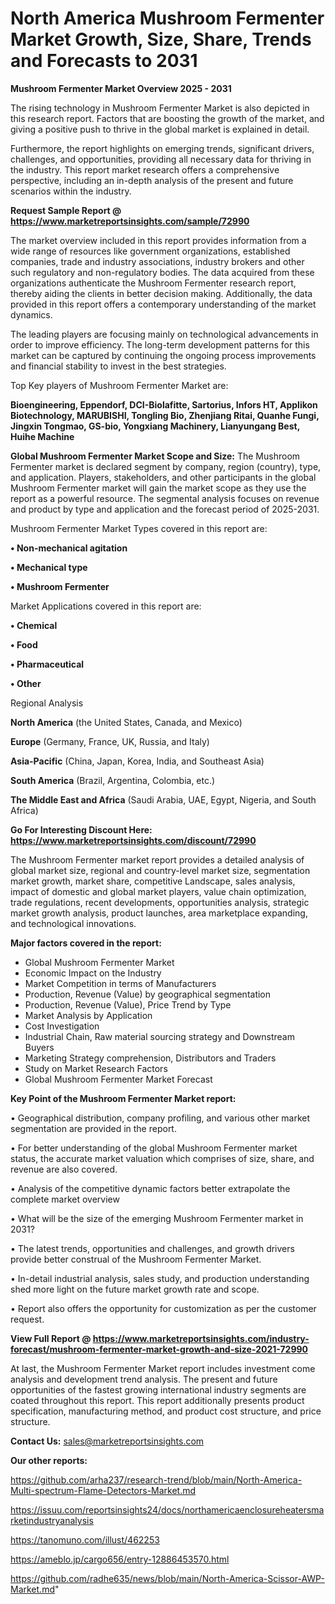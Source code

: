 # North America Mushroom Fermenter Market Growth, Size, Share, Trends and Forecasts to 2031

<Strong> Mushroom Fermenter Market Overview 2025 - 2031</strong>

The rising technology in Mushroom Fermenter Market is also depicted in this research report. Factors that are boosting the growth of the market, and giving a positive push to thrive in the global market is explained in detail.

Furthermore, the report highlights on emerging trends, significant drivers, challenges, and opportunities, providing all necessary data for thriving in the industry. This report market research offers a comprehensive perspective, including an in-depth analysis of the present and future scenarios within the industry.

<strong>Request Sample Report @ <a href=https://www.marketreportsinsights.com/sample/72990>https://www.marketreportsinsights.com/sample/72990</a></strong>

The market overview included in this report provides information from a wide range of resources like government organizations, established companies, trade and industry associations, industry brokers and other such regulatory and non-regulatory bodies. The data acquired from these organizations authenticate the Mushroom Fermenter research report, thereby aiding the clients in better decision making. Additionally, the data provided in this report offers a contemporary understanding of the market dynamics.

The leading players are focusing mainly on technological advancements in order to improve efficiency. The long-term development patterns for this market can be captured by continuing the ongoing process improvements and financial stability to invest in the best strategies.

Top Key players of Mushroom Fermenter Market are:

<strong>Bioengineering, Eppendorf, DCI-Biolafitte, Sartorius, Infors HT, Applikon Biotechnology, MARUBISHI, Tongling Bio, Zhenjiang Ritai, Quanhe Fungi, Jingxin Tongmao, GS-bio, Yongxiang Machinery, Lianyungang Best, Huihe Machine</strong>

<strong><b>Global Mushroom Fermenter Market Scope and Size:</b></strong>
The Mushroom Fermenter market is declared segment by company, region (country), type, and application. Players, stakeholders, and other participants in the global Mushroom Fermenter market will gain the market scope as they use the report as a powerful resource. The segmental analysis focuses on revenue and product by type and application and the forecast period of 2025-2031.

Mushroom Fermenter Market Types covered in this report are:

<strong>• Non-mechanical agitation

• Mechanical type

• Mushroom Fermenter</strong>

Market Applications covered in this report are:

<strong>• Chemical

• Food

• Pharmaceutical

• Other</strong> 

Regional Analysis

<strong>North America</strong> (the United States, Canada, and Mexico)

<strong>Europe</strong> (Germany, France, UK, Russia, and Italy)

<strong>Asia-Pacific</strong> (China, Japan, Korea, India, and Southeast Asia)

<strong>South America</strong> (Brazil, Argentina, Colombia, etc.)

<strong>The Middle East and Africa</strong> (Saudi Arabia, UAE, Egypt, Nigeria, and South Africa)

<strong>Go For Interesting Discount Here: <a href=https://www.marketreportsinsights.com/discount/72990>https://www.marketreportsinsights.com/discount/72990</a></strong>

The Mushroom Fermenter market report provides a detailed analysis of global market size, regional and country-level market size, segmentation market growth, market share, competitive Landscape, sales analysis, impact of domestic and global market players, value chain optimization, trade regulations, recent developments, opportunities analysis, strategic market growth analysis, product launches, area marketplace expanding, and technological innovations.

<strong><b>Major factors covered in the report:</b></strong>
<ul>
  <li>Global Mushroom Fermenter Market </li>
  <li>Economic Impact on the Industry</li>
  <li>Market Competition in terms of Manufacturers</li>
  <li>Production, Revenue (Value) by geographical segmentation</li>
  <li>Production, Revenue (Value), Price Trend by Type</li>
  <li>Market Analysis by Application</li>
  <li>Cost Investigation</li>
  <li>Industrial Chain, Raw material sourcing strategy and Downstream Buyers</li>
  <li>Marketing Strategy comprehension, Distributors and Traders</li>
  <li>Study on Market Research Factors</li>
  <li>Global Mushroom Fermenter Market Forecast</li>
</ul>

<strong><b>Key Point of the Mushroom Fermenter Market report:</b></strong>

• Geographical distribution, company profiling, and various other market segmentation are provided in the report.

• For better understanding of the global Mushroom Fermenter market status, the accurate market valuation which comprises of size, share, and revenue are also covered.

• Analysis of the competitive dynamic factors better extrapolate the complete market overview

• What will be the size of the emerging Mushroom Fermenter market in 2031?

• The latest trends, opportunities and challenges, and growth drivers provide better construal of the Mushroom Fermenter Market.

• In-detail industrial analysis, sales study, and production understanding shed more light on the future market growth rate and scope.

• Report also offers the opportunity for customization as per the customer request.

<strong><b>View Full Report @ <a href=https://www.marketreportsinsights.com/industry-forecast/mushroom-fermenter-market-growth-and-size-2021-72990>https://www.marketreportsinsights.com/industry-forecast/mushroom-fermenter-market-growth-and-size-2021-72990</a></b></strong>


At last, the Mushroom Fermenter Market report includes investment come analysis and development trend analysis. The present and future opportunities of the fastest growing international industry segments are coated throughout this report. This report additionally presents product specification, manufacturing method, and product cost structure, and price structure.

<strong>Contact Us:</strong>
sales@marketreportsinsights.com

<strong>Our other reports:</strong>

<a href=https://github.com/arha237/research-trend/blob/main/North-America-Multi-spectrum-Flame-Detectors-Market.md>https://github.com/arha237/research-trend/blob/main/North-America-Multi-spectrum-Flame-Detectors-Market.md</a>

<a href=https://issuu.com/reportsinsights24/docs/northamericaenclosureheatersmarketindustryanalysis>https://issuu.com/reportsinsights24/docs/northamericaenclosureheatersmarketindustryanalysis</a>

<a href=https://tanomuno.com/illust/462253>https://tanomuno.com/illust/462253</a>

<a href=https://ameblo.jp/cargo656/entry-12886453570.html>https://ameblo.jp/cargo656/entry-12886453570.html</a>

<a href=https://github.com/radhe635/news/blob/main/North-America-Scissor-AWP-Market.md>https://github.com/radhe635/news/blob/main/North-America-Scissor-AWP-Market.md</a>"
